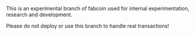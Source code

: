 This is an experimental branch of fabcoin used for internal experimentation, research and development. 

Please do not deploy or use this branch to handle real transactions! 
